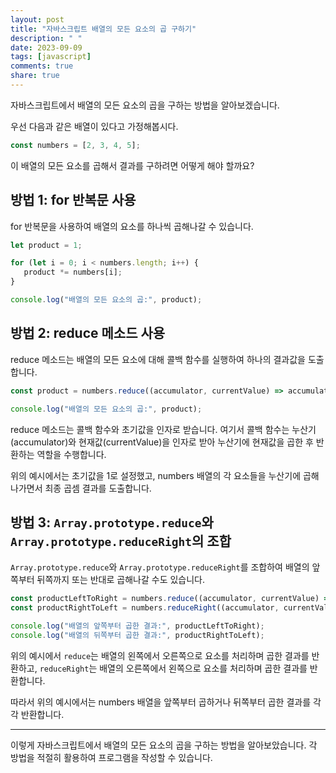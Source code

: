 ```yaml
---
layout: post
title: "자바스크립트 배열의 모든 요소의 곱 구하기"
description: " "
date: 2023-09-09
tags: [javascript]
comments: true
share: true
---
```


자바스크립트에서 배열의 모든 요소의 곱을 구하는 방법을 알아보겠습니다. 

우선 다음과 같은 배열이 있다고 가정해봅시다.

```javascript
const numbers = [2, 3, 4, 5];
```

이 배열의 모든 요소를 곱해서 결과를 구하려면 어떻게 해야 할까요?

## 방법 1: for 반복문 사용

for 반복문을 사용하여 배열의 요소를 하나씩 곱해나갈 수 있습니다.

```javascript
let product = 1;

for (let i = 0; i < numbers.length; i++) {
   product *= numbers[i];
}

console.log("배열의 모든 요소의 곱:", product);
```

## 방법 2: reduce 메소드 사용

reduce 메소드는 배열의 모든 요소에 대해 콜백 함수를 실행하여 하나의 결과값을 도출합니다.

```javascript
const product = numbers.reduce((accumulator, currentValue) => accumulator * currentValue, 1);

console.log("배열의 모든 요소의 곱:", product);
```

reduce 메소드는 콜백 함수와 초기값을 인자로 받습니다. 여기서 콜백 함수는 누산기(accumulator)와 현재값(currentValue)을 인자로 받아 누산기에 현재값을 곱한 후 반환하는 역할을 수행합니다.

위의 예시에서는 초기값을 1로 설정했고, numbers 배열의 각 요소들을 누산기에 곱해나가면서 최종 곱셈 결과를 도출합니다.

## 방법 3: `Array.prototype.reduce`와 `Array.prototype.reduceRight`의 조합

`Array.prototype.reduce`와 `Array.prototype.reduceRight`를 조합하여 배열의 앞쪽부터 뒤쪽까지 또는 반대로 곱해나갈 수도 있습니다.

```javascript
const productLeftToRight = numbers.reduce((accumulator, currentValue) => accumulator * currentValue, 1);
const productRightToLeft = numbers.reduceRight((accumulator, currentValue) => accumulator * currentValue, 1);

console.log("배열의 앞쪽부터 곱한 결과:", productLeftToRight);
console.log("배열의 뒤쪽부터 곱한 결과:", productRightToLeft);
```

위의 예시에서 `reduce`는 배열의 왼쪽에서 오른쪽으로 요소를 처리하며 곱한 결과를 반환하고, `reduceRight`는 배열의 오른쪽에서 왼쪽으로 요소를 처리하며 곱한 결과를 반환합니다.

따라서 위의 예시에서는 numbers 배열을 앞쪽부터 곱하거나 뒤쪽부터 곱한 결과를 각각 반환합니다.

---

이렇게 자바스크립트에서 배열의 모든 요소의 곱을 구하는 방법을 알아보았습니다. 각 방법을 적절히 활용하여 프로그램을 작성할 수 있습니다.